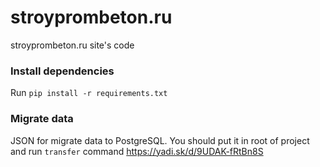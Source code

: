 # stroyprombeton.ru
stroyprombeton.ru site's code

### Install dependencies
Run `pip install -r requirements.txt`

### Migrate data
JSON for migrate data to PostgreSQL. You should put it in root of project and run `transfer` command
https://yadi.sk/d/9UDAK-fRtBn8S
